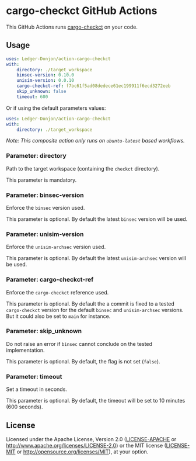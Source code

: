 # cargo-checkct GitHub Actions

This GitHub Actions runs [cargo-checkct](https://github.com/Ledger-Donjon/cargo-checkct/) on your code.

## Usage

```yml
uses: Ledger-Donjon/action-cargo-checkct
with:
    directory: ./target_workspace
    binsec-version: 0.10.0
    unisim-version: 0.0.10
    cargo-checkct-ref: f7bc61f5ad08dedece61ec199911f6ecd3272eeb
    skip_unknown: false
    timeout: 600
```

Or if using the default parameters values:
```yml
uses: Ledger-Donjon/action-cargo-checkct
with:
    directory: ./target_workspace
```

*Note: This composite action only runs on `ubuntu-latest` based workflows.* 

### Parameter: directory

Path to the target workspace (containing the `checkct` directory).

This parameter is mandatory. 


### Parameter: binsec-version

Enforce the `binsec` version used.

This parameter is optional. By default the latest `binsec` version will be used.


### Parameter: unisim-version

Enforce the `unisim-archsec` version used.

This parameter is optional. By default the latest `unisim-archsec` version will be used.


### Parameter: cargo-checkct-ref

Enforce the `cargo-checkct` reference used.

This parameter is optional. By default the a commit is fixed to a tested `cargo-checkct` version
for the default `binsec` and `unisim-archsec` versions. But it could also be set to `main` for instance.


### Parameter: skip_unknown

Do not raise an error if `binsec` cannot conclude on the tested implementation.

This parameter is optional. By default, the flag is not set (`false`).


### Parameter: timeout

Set a timeout in seconds.

This parameter is optional. By default, the timeout will be set to 10 minutes (600 seconds).


## License

Licensed under the Apache License, Version 2.0 ([LICENSE-APACHE](LICENSE-APACHE) or <http://www.apache.org/licenses/LICENSE-2.0>) or the MIT license ([LICENSE-MIT](LICENSE-MIT) or <http://opensource.org/licenses/MIT>), at your option.
